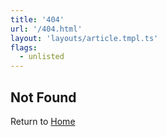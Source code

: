 ```yaml
---
title: '404'
url: '/404.html'
layout: 'layouts/article.tmpl.ts'
flags:
  - unlisted
---
```


## Not Found

Return to [Home](/)
